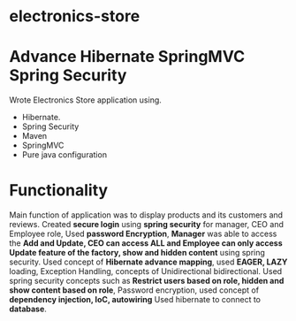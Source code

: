 # electronics-store
# Advance Hibernate SpringMVC Spring Security 

Wrote Electronics Store application using.
* Hibernate.
* Spring Security
* Maven
* SpringMVC
* Pure java configuration

# Functionality
Main function of application was to display products and its customers and reviews. Created **secure login** using **spring security** for manager, CEO and Employee role, Used **password Encryption**,  **Manager** was able to access the **Add and Update, CEO can access ALL and Employee can only access Update feature of the factory, show and hidden content** using spring security. Used concept of **Hibernate advance mapping**, used **EAGER, LAZY** loading, Exception Handling, concepts of Unidirectional bidirectional. Used spring security concepts such as  **Restrict users based on role, hidden and show content based on role**, Password encryption, used concept of **dependency injection, IoC, autowiring** Used hibernate to connect to **database**.
